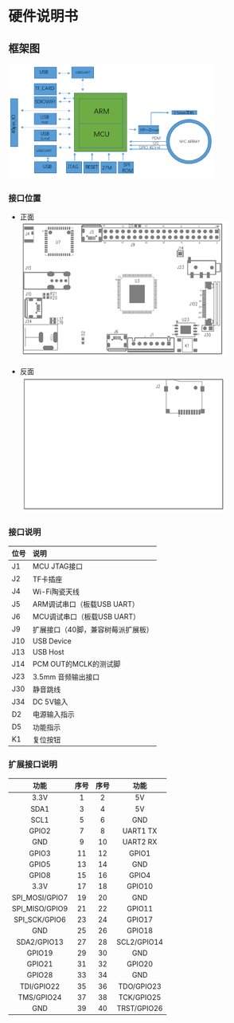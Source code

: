 # 硬件说明书

## 框架图

![](/assets/diagram.png)

### 接口位置

* 正面  
  ![](/assets/top.png)

* 反面  
  ![](/assets/bottom.png)

### 接口说明

| 位号 | 说明 |
| :--- | :--- |
| J1 | MCU JTAG接口 |
| J2 | TF卡插座 |
| J4 | Wi-Fi陶瓷天线 |
| J5 | ARM调试串口（板载USB UART） |
| J6 | MCU调试串口（板载USB UART） |
| J9 | 扩展接口（40脚，兼容树莓派扩展板） |
| J10 | USB Device |
| J13 | USB Host |
| J14 | PCM OUT的MCLK的测试脚 |
| J23 | 3.5mm 音频输出接口 |
| J30 | 静音跳线 |
| J34 | DC 5V输入 |
| D2 | 电源输入指示 |
| D5 | 功能指示 |
| K1 | 复位按钮 |

### 扩展接口说明

| 功能 | 序号 | 序号 | 功能 |
| :---: | :---: | :---: | :---: |
| 3.3V | 1 | 2 | 5V |
| SDA1 | 3 | 4 | 5V |
| SCL1 | 5 | 6 | GND |
| GPIO2 | 7 | 8 | UART1 TX |
| GND | 9 | 10 | UART2 RX |
| GPIO3 | 11 | 12 | GPIO1 |
| GPIO5 | 13 | 14 | GND |
| GPIO8 | 15 | 16 | GPIO4 |
| 3.3V | 17 | 18 | GPIO10 |
| SPI\_MOSI/GPIO7 | 19 | 20 | GND |
| SPI\_MISO/GPIO9 | 21 | 22 | GPIO11 |
| SPI\_SCK/GPIO6 | 23 | 24 | GPIO17 |
| GND | 25 | 26 | GPIO18 |
| SDA2/GPIO13 | 27 | 28 | SCL2/GPIO14 |
| GPIO19 | 29 | 30 | GND |
| GPIO21 | 31 | 32 | GPIO20 |
| GPIO28 | 33 | 34 | GND |
| TDI/GPIO22 | 35 | 36 | TDO/GPIO23 |
| TMS/GPIO24 | 37 | 38 | TCK/GPIO25 |
| GND | 39 | 40 | TRST/GPIO26 |



